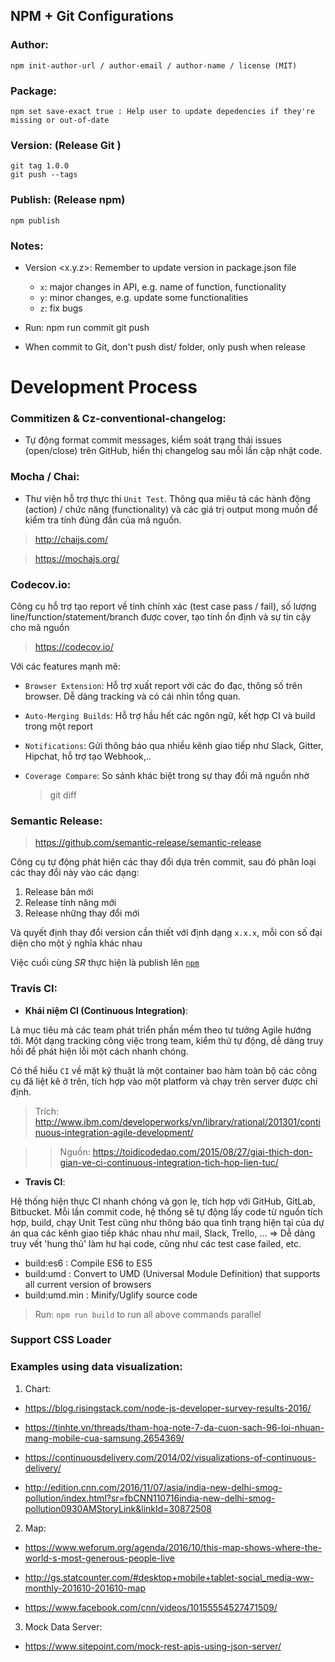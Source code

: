 ## NPM + Git Configurations

### Author:
	npm init-author-url / author-email / author-name / license (MIT)

### Package:
	npm set save-exact true : Help user to update depedencies if they're missing or out-of-date

### Version: (Release Git )
	git tag 1.0.0
	git push --tags

### Publish: (Release npm)
	npm publish

### Notes:

- Version <x.y.z>: Remember to update version in package.json file
	- `x`: major changes in API, e.g. name of function, functionality
	- `y`: minor changes, e.g. update some functionalities
	- `z`: fix bugs


- Run: 
	npm run commit
	git push

- When commit to Git, don't push dist/ folder, only push when release

# Development Process

### Commitizen & Cz-conventional-changelog:

- Tự động format commit messages, kiểm soát trạng thái issues (open/close) trên GitHub, hiển thị changelog sau mỗi lần cập nhật code.

### Mocha / Chai:

- Thư viện hỗ trợ thực thi `Unit Test`. Thông qua miêu tả các hành động (action) / chức năng (functionality) và các giá trị output mong muốn để kiểm tra tính đúng đắn của mã nguồn.

> http://chaijs.com/

> https://mochajs.org/

### Codecov.io: 

Công cụ hỗ trợ tạo report về tính chính xác (test case pass / fail), số lượng line/function/statement/branch được cover, tạo tính ổn định và sự tin cậy cho mã nguồn

> https://codecov.io/

Với các features mạnh mẽ:

- `Browser Extension`: Hỗ trợ xuất report với các đo đạc, thông số trên browser. Dễ dàng tracking và có cái nhìn tổng quan.

- `Auto-Merging Builds`: Hỗ trợ hầu hết các ngôn ngữ, kết hợp CI và build trong một report

- `Notifications`: Gửi thông báo qua nhiều kênh giao tiếp như Slack, Gitter, Hipchat, hỗ trợ tạo Webhook,.. 

- `Coverage Compare`: So sánh khác biệt trong sự thay đổi mã nguồn nhờ 
	
	> git diff

### Semantic Release:

> https://github.com/semantic-release/semantic-release

Công cụ tự động phát hiện các thay đổi dựa trên commit, sau đó phân loại các thay đổi này vào các dạng:

1. Release bản mới
2. Release tính năng mới
3. Release những thay đổi mới

Và quyết định thay đổi version cần thiết với định dạng `x.x.x`, mỗi con số đại diện cho một ý nghĩa khác nhau

Việc cuối cùng *SR* thực hiện là publish lên [`npm`](http://npmjs.com)



### Travis CI: 
- __Khái niệm CI (Continuous Integration)__:

Là mục tiêu mà các team phát triển phần mềm theo tư tưởng Agile hướng tới. Một dạng tracking công việc trong team, kiểm thử tự động, dễ dàng truy hồi để phát hiện lỗi một cách nhanh chóng. 

Có thể hiểu `CI` về mặt kỹ thuật là một container bao hàm toàn bộ các công cụ đã liệt kê ở trên, tích hợp vào một platform và chạy trên server được chỉ định.

> Trích: http://www.ibm.com/developerworks/vn/library/rational/201301/continuous-integration-agile-development/

>> Nguồn: https://toidicodedao.com/2015/08/27/giai-thich-don-gian-ve-ci-continuous-integration-tich-hop-lien-tuc/

- __Travis CI__: 

Hệ thống hiện thực CI nhanh chóng và gọn lẹ, tích hợp với GitHub, GitLab, Bitbucket. Mỗi lần commit code, hệ thống sẽ tự động lấy code từ nguồn tích hợp, build, chạy Unit Test cũng như thông báo qua tình trạng hiện tại của dự án qua các kênh giao tiếp khác nhau như mail, Slack, Trello, ... => Dễ dàng truy vết 'hung thủ' làm hư hại code, cũng như các test case failed, etc.

* build:es6 : Compile ES6 to ES5
* build:umd : Convert to UMD (Universal Module Definition) that supports all current version of browsers
* build:umd.min : Minify/Uglify source code

> Run: `npm run build` to run all above commands parallel

### Support CSS Loader

### Examples using data visualization:

1. Chart: 

- https://blog.risingstack.com/node-js-developer-survey-results-2016/

- https://tinhte.vn/threads/tham-hoa-note-7-da-cuon-sach-96-loi-nhuan-mang-mobile-cua-samsung.2654369/

- https://continuousdelivery.com/2014/02/visualizations-of-continuous-delivery/

- http://edition.cnn.com/2016/11/07/asia/india-new-delhi-smog-pollution/index.html?sr=fbCNN110716india-new-delhi-smog-pollution0930AMStoryLink&linkId=30872508

2. Map: 

- https://www.weforum.org/agenda/2016/10/this-map-shows-where-the-world-s-most-generous-people-live

- http://gs.statcounter.com/#desktop+mobile+tablet-social_media-ww-monthly-201610-201610-map

- https://www.facebook.com/cnn/videos/10155554527471509/

3. Mock Data Server:

- https://www.sitepoint.com/mock-rest-apis-using-json-server/
